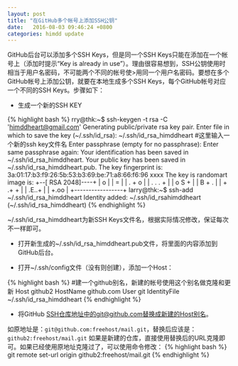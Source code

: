```yaml
---
layout: post
title: "在GitHub多个帐号上添加SSH公钥"
date:   2016-08-03 09:46:24 +0800
categories: himdd update
---
```


GitHub后台可以添加多个SSH Keys，但是同一个SSH Keys只能在添加在一个帐号上（添加时提示“Key is already in use”）。理由很容易想到，SSH公钥使用时相当于用户名密码，不可能两个不同的帐号使>用同一个用户名密码。要想在多个GitHub帐号上添加公钥，就要在本地生成多个SSH Keys，每个GitHub帐号对应一个不同的SSH Keys。步骤如下：

- 生成一个新的SSH KEY

{% highlight bash %}
rry@thk:~$ ssh-keygen -t rsa -C 'himddheart@gmail.com'
Generating public/private rsa key pair.
Enter file in which to save the key (~/.ssh/id_rsa): ~/.ssh/id_rsa_himddheart #这里输入一个新的ssh key文件名
Enter passphrase (empty for no passphrase):
Enter same passphrase again:
Your identification has been saved in ~/.ssh/id_rsa_himddheart.
Your public key has been saved in ~/.ssh/id_rsa_himddheart.pub.
The key fingerprint is:
3a:01:17:b3:f9:26:5b:53:b3:69:be:71:a8:66:f6:96 xxxx
The key is randomart image is:
+--[ RSA 2048]----+
|      o          |
|       =         |
|    . +   o      |
|     . . . +     |
|      o S +      |
|       B + .     |
|      +  .+ +    |
|       .E..+     |
|       +.oo      |
+-----------------+
larry@thk:~$ ssh-add ~/.ssh/id_rsa_himddheart
Identity added: ~/.ssh/id_rsahimddheart (~/.ssh/id_rsa_himddheart)
{% endhighlight %}

~/.ssh/id_rsa_himddheart为新SSH Keys文件名，根据实际情况修改，保证每次不一样即可。

- 打开新生成的~/.ssh/id_rsa_himddheart.pub文件，将里面的内容添加到GitHub后台。

- 打开~/.ssh/config文件（没有则创建），添加一个Host：

{% highlight bash %}
#建一个github别名，新建的帐号使用这个别名做克隆和更新
Host github2
HostName github.com
User git
IdentityFile ~/.ssh/id_rsa_himddheart
{% endhighlight %}

- 将GitHub SSH仓库地址中的git@github.com替换成新建的Host别名。

如原地址是：`git@github.com:freehost/mail.git`，替换后应该是：`github2:freehost/mail.git`
如果是新建的仓库，直接使用替换后的URL克隆即可。如果已经使用原地址克隆过了，可以使用命令修改：
{% highlight bash %}
git remote set-url origin github2:freehost/mail.git
{% endhighlight %}


